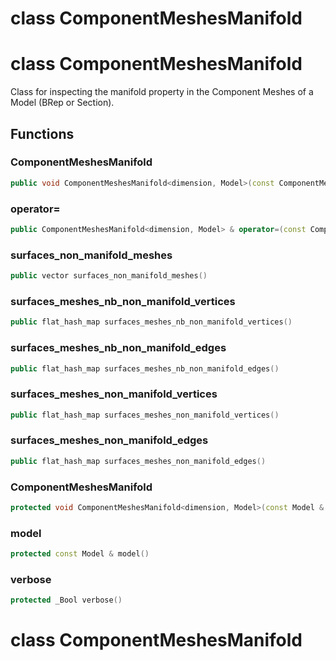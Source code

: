 # class ComponentMeshesManifold


# class ComponentMeshesManifold


 Class for inspecting the manifold property in the Component Meshes of a Model (BRep or Section).



## Functions

### ComponentMeshesManifold

```cpp
public void ComponentMeshesManifold<dimension, Model>(const ComponentMeshesManifold<dimension, Model> & )
```


### operator=

```cpp
public ComponentMeshesManifold<dimension, Model> & operator=(const ComponentMeshesManifold<dimension, Model> & )
```


### surfaces_non_manifold_meshes

```cpp
public vector surfaces_non_manifold_meshes()
```


### surfaces_meshes_nb_non_manifold_vertices

```cpp
public flat_hash_map surfaces_meshes_nb_non_manifold_vertices()
```


### surfaces_meshes_nb_non_manifold_edges

```cpp
public flat_hash_map surfaces_meshes_nb_non_manifold_edges()
```


### surfaces_meshes_non_manifold_vertices

```cpp
public flat_hash_map surfaces_meshes_non_manifold_vertices()
```


### surfaces_meshes_non_manifold_edges

```cpp
public flat_hash_map surfaces_meshes_non_manifold_edges()
```


### ComponentMeshesManifold

```cpp
protected void ComponentMeshesManifold<dimension, Model>(const Model & model, _Bool verbose)
```


### model

```cpp
protected const Model & model()
```


### verbose

```cpp
protected _Bool verbose()
```




# class ComponentMeshesManifold


